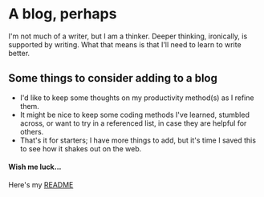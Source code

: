 # A blog, perhaps
I'm not much of a writer, but I am a thinker. Deeper thinking, ironically, is supported by writing. What that means is that I'll need to learn to write better.

## Some things to consider adding to a blog
- I'd like to keep some thoughts on my productivity method(s) as I refine them.
- It might be nice to keep some coding methods I've learned, stumbled across, or want to try in a referenced list, in case they are helpful for others.
- That's it for starters; I have more things to add, but it's time I saved this to see how it shakes out on the web.

#### Wish me luck...

Here's my [README](README.md)
